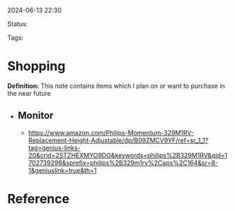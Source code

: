 2024-06-13 22:30

Status: 

Tags: 

# Shopping

**Definition:** This note contains items which I plan on or want to purchase in the near future 

- ## Monitor
	- https://www.amazon.com/Philips-Momentum-329M1RV-Replacement-Height-Adjustable/dp/B09ZMCV9YF/ref=sr_1_1?tag=genius-links-20&crid=2STZHEXMYO9DO&keywords=philips%2B329M1RV&qid=1702739298&sprefix=philips%2B329m1rv%2Caps%2C164&sr=8-1&geniuslink=true&th=1
# Reference
